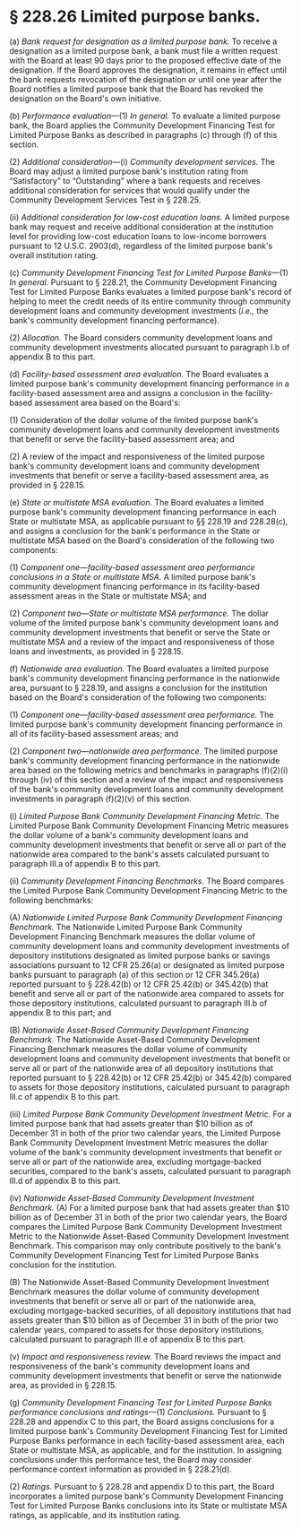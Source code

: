 # § 228.26   Limited purpose banks.

(a) *Bank request for designation as a limited purpose bank.* To receive a designation as a limited purpose bank, a bank must file a written request with the Board at least 90 days prior to the proposed effective date of the designation. If the Board approves the designation, it remains in effect until the bank requests revocation of the designation or until one year after the Board notifies a limited purpose bank that the Board has revoked the designation on the Board's own initiative.


(b) *Performance evaluation*—(1) *In general.* To evaluate a limited purpose bank, the Board applies the Community Development Financing Test for Limited Purpose Banks as described in paragraphs (c) through (f) of this section.


(2) *Additional consideration*—(i) *Community development services.* The Board may adjust a limited purpose bank's institution rating from “Satisfactory” to “Outstanding” where a bank requests and receives additional consideration for services that would qualify under the Community Development Services Test in § 228.25.


(ii) *Additional consideration for low-cost education loans.* A limited purpose bank may request and receive additional consideration at the institution level for providing low-cost education loans to low-income borrowers pursuant to 12 U.S.C. 2903(d), regardless of the limited purpose bank's overall institution rating.


(c) *Community Development Financing Test for Limited Purpose Banks*—(1) *In general.* Pursuant to § 228.21, the Community Development Financing Test for Limited Purpose Banks evaluates a limited purpose bank's record of helping to meet the credit needs of its entire community through community development loans and community development investments (*i.e.,* the bank's community development financing performance).


(2) *Allocation.* The Board considers community development loans and community development investments allocated pursuant to paragraph I.b of appendix B to this part.


(d) *Facility-based assessment area evaluation.* The Board evaluates a limited purpose bank's community development financing performance in a facility-based assessment area and assigns a conclusion in the facility-based assessment area based on the Board's:


(1) Consideration of the dollar volume of the limited purpose bank's community development loans and community development investments that benefit or serve the facility-based assessment area; and


(2) A review of the impact and responsiveness of the limited purpose bank's community development loans and community development investments that benefit or serve a facility-based assessment area, as provided in § 228.15.


(e) *State or multistate MSA evaluation.* The Board evaluates a limited purpose bank's community development financing performance in each State or multistate MSA, as applicable pursuant to §§ 228.19 and 228.28(c), and assigns a conclusion for the bank's performance in the State or multistate MSA based on the Board's consideration of the following two components:


(1) *Component one—facility-based assessment area performance conclusions in a State or multistate MSA.* A limited purpose bank's community development financing performance in its facility-based assessment areas in the State or multistate MSA; and


(2) *Component two—State or multistate MSA performance.* The dollar volume of the limited purpose bank's community development loans and community development investments that benefit or serve the State or multistate MSA and a review of the impact and responsiveness of those loans and investments, as provided in § 228.15.


(f) *Nationwide area evaluation.* The Board evaluates a limited purpose bank's community development financing performance in the nationwide area, pursuant to § 228.19, and assigns a conclusion for the institution based on the Board's consideration of the following two components:


(1) *Component one—facility-based assessment area performance.* The limited purpose bank's community development financing performance in all of its facility-based assessment areas; and


(2) *Component two—nationwide area performance.* The limited purpose bank's community development financing performance in the nationwide area based on the following metrics and benchmarks in paragraphs (f)(2)(i) through (iv) of this section and a review of the impact and responsiveness of the bank's community development loans and community development investments in paragraph (f)(2)(v) of this section.


(i) *Limited Purpose Bank Community Development Financing Metric.* The Limited Purpose Bank Community Development Financing Metric measures the dollar volume of a bank's community development loans and community development investments that benefit or serve all or part of the nationwide area compared to the bank's assets calculated pursuant to paragraph III.a of appendix B to this part.


(ii) *Community Development Financing Benchmarks.* The Board compares the Limited Purpose Bank Community Development Financing Metric to the following benchmarks:


(A) *Nationwide Limited Purpose Bank Community Development Financing Benchmark.* The Nationwide Limited Purpose Bank Community Development Financing Benchmark measures the dollar volume of community development loans and community development investments of depository institutions designated as limited purpose banks or savings associations pursuant to 12 CFR 25.26(a) or designated as limited purpose banks pursuant to paragraph (a) of this section or 12 CFR 345.26(a) reported pursuant to § 228.42(b) or 12 CFR 25.42(b) or 345.42(b) that benefit and serve all or part of the nationwide area compared to assets for those depository institutions, calculated pursuant to paragraph III.b of appendix B to this part; and


(B) *Nationwide Asset-Based Community Development Financing Benchmark.* The Nationwide Asset-Based Community Development Financing Benchmark measures the dollar volume of community development loans and community development investments that benefit or serve all or part of the nationwide area of all depository institutions that reported pursuant to § 228.42(b) or 12 CFR 25.42(b) or 345.42(b) compared to assets for those depository institutions, calculated pursuant to paragraph III.c of appendix B to this part.


(iii) *Limited Purpose Bank Community Development Investment Metric.* For a limited purpose bank that had assets greater than $10 billion as of December 31 in both of the prior two calendar years, the Limited Purpose Bank Community Development Investment Metric measures the dollar volume of the bank's community development investments that benefit or serve all or part of the nationwide area, excluding mortgage-backed securities, compared to the bank's assets, calculated pursuant to paragraph III.d of appendix B to this part.


(iv) *Nationwide Asset-Based Community Development Investment Benchmark.* (A) For a limited purpose bank that had assets greater than $10 billion as of December 31 in both of the prior two calendar years, the Board compares the Limited Purpose Bank Community Development Investment Metric to the Nationwide Asset-Based Community Development Investment Benchmark. This comparison may only contribute positively to the bank's Community Development Financing Test for Limited Purpose Banks conclusion for the institution.


(B) The Nationwide Asset-Based Community Development Investment Benchmark measures the dollar volume of community development investments that benefit or serve all or part of the nationwide area, excluding mortgage-backed securities, of all depository institutions that had assets greater than $10 billion as of December 31 in both of the prior two calendar years, compared to assets for those depository institutions, calculated pursuant to paragraph III.e of appendix B to this part.


(v) *Impact and responsiveness review.* The Board reviews the impact and responsiveness of the bank's community development loans and community development investments that benefit or serve the nationwide area, as provided in § 228.15.


(g) *Community Development Financing Test for Limited Purpose Banks performance conclusions and ratings*—(1) *Conclusions.* Pursuant to § 228.28 and appendix C to this part, the Board assigns conclusions for a limited purpose bank's Community Development Financing Test for Limited Purpose Banks performance in each facility-based assessment area, each State or multistate MSA, as applicable, and for the institution. In assigning conclusions under this performance test, the Board may consider performance context information as provided in § 228.21(d).


(2) *Ratings.* Pursuant to § 228.28 and appendix D to this part, the Board incorporates a limited purpose bank's Community Development Financing Test for Limited Purpose Banks conclusions into its State or multistate MSA ratings, as applicable, and its institution rating.






